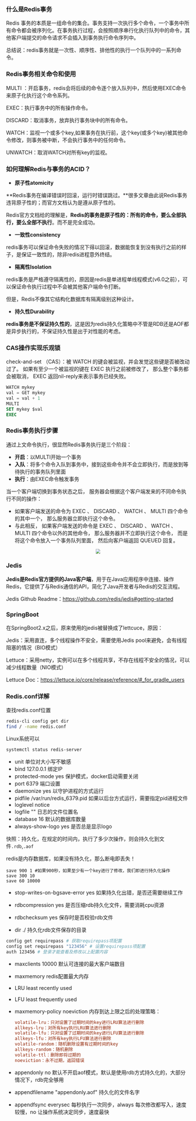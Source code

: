 ### 什么是Redis事务

Redis 事务的本质是一组命令的集合。事务支持一次执行多个命令，一个事务中所有命令都会被序列化。在事务执行过程，会按照顺序串行化执行队列中的命令，其他客户端提交的命令请求不会插入到事务执行命令序列中。

总结说：redis事务就是一次性、顺序性、排他性的执行一个队列中的一系列命令。

### Redis事务相关命令和使用

MULTI ：开启事务，redis会将后续的命令逐个放入队列中，然后使用EXEC命令来原子化执行这个命令系列。

EXEC：执行事务中的所有操作命令。

DISCARD：取消事务，放弃执行事务块中的所有命令。

WATCH：监视一个或多个key,如果事务在执行前，这个key(或多个key)被其他命令修改，则事务被中断，不会执行事务中的任何命令。

UNWATCH：取消WATCH对所有key的监视。

### 如何理解Redis与事务的ACID？

- **原子性atomicity**

**Redis事务在编译错误时回滚，运行时错误跳过。**很多文章由此说Redis事务违背原子性的；而官方文档认为是遵从原子性的。

Redis官方文档给的理解是，**Redis的事务是原子性的：所有的命令，要么全部执行，要么全部不执行**。而不是完全成功。

- **一致性consistency**

redis事务可以保证命令失败的情况下得以回滚，数据能恢复到没有执行之前的样子，是保证一致性的，除非redis进程意外终结。

- **隔离性Isolation**

redis事务是严格遵守隔离性的，原因是redis是单进程单线程模式(v6.0之前），可以保证命令执行过程中不会被其他客户端命令打断。

但是，Redis不像其它结构化数据库有隔离级别这种设计。

- **持久性Durability**

**redis事务是不保证持久性的**，这是因为redis持久化策略中不管是RDB还是AOF都是异步执行的，不保证持久性是出于对性能的考虑。

### CAS操作实现乐观锁

 check-and-set （CAS）：被 WATCH 的键会被监视，并会发觉这些键是否被改动过了。 如果有至少一个被监视的键在 EXEC 执行之前被修改了， 那么整个事务都会被取消， EXEC 返回nil-reply来表示事务已经失败。

```sql
WATCH mykey
val = GET mykey
val = val + 1
MULTI
SET mykey $val
EXEC
```

### Redis事务执行步骤

通过上文命令执行，很显然Redis事务执行是三个阶段：

- **开启**：以MULTI开始一个事务
- **入队**：将多个命令入队到事务中，接到这些命令并不会立即执行，而是放到等待执行的事务队列里面
- **执行**：由EXEC命令触发事务

当一个客户端切换到事务状态之后， 服务器会根据这个客户端发来的不同命令执行不同的操作：

- 如果客户端发送的命令为 EXEC 、 DISCARD 、 WATCH 、 MULTI 四个命令的其中一个， 那么服务器立即执行这个命令。
- 与此相反， 如果客户端发送的命令是 EXEC 、 DISCARD 、 WATCH 、 MULTI 四个命令以外的其他命令， 那么服务器并不立即执行这个命令， 而是将这个命令放入一个事务队列里面， 然后向客户端返回 QUEUED 回复。

<center><img src="https://img2023.cnblogs.com/blog/2122768/202305/2122768-20230519220209793-493098713.png" style="zoom:80%"></center>

### Jedis

**Jedis是Redis官方提供的Java客户端**，用于在Java应用程序中连接、操作Redis，它提供了与Redis通信的API，简化了Java开发者与Redis的交互流程。

Jedis Github Readme：https://github.com/redis/jedis#getting-started

### SpringBoot

在SpringBoot2.x之后，原来使用的jedis被替换成了lettcuce，原因：

Jedis：采用直连，多个线程操作不安全，需要使用Jedis pool来避免，会有线程阻塞的情况（BIO模式）

Lettuce：采用netty，实例可以在多个线程共享，不存在线程不安全的情况，可以减少线程数量（NIO模式）

Lettuce Doc：https://lettuce.io/core/release/reference/#_for_gradle_users

### Redis.conf详解

查找redis.conf位置

```bash
redis-cli config get dir
find / -name redis.conf
```

Linux系统可以

```bash
systemctl status redis-server
```

- unit 单位对大小写不敏感
- bind 127.0.0.1 绑定IP
- protected-mode yes 保护模式，docker启动需要关闭
- port 6379 端口设置
- daemonize yes 以守护进程的方式运行
- pidfile /var/run/redis_6379.pid 如果以后台方式运行，需要指定pid进程文件
- loglevel notice
- logfile "" 日志的文件位置名
- database 16 默认的数据库数量
- always-show-logo yes 是否总是显示logo

快照：持久化，在规定的时间内，执行了多少次操作，则会持久化到文件`.rdb`,`.aof`

redis是内存数据库，如果没有持久化，那么断电即丢失！

```in
save 900 1 #如果900秒，如果至少有一个key进行了修改，我们即进行持久化操作
save 300 10
save 60 10000
```

- stop-writes-on-bgsave-error yes 如果持久化出错，是否还需要继续工作

- rdbcompression yes 是否压缩rdb持久化文件，需要消耗cpu资源
- rdbchecksum yes 保存时是否校验rdb文件
- dir ./ 持久化rdb文件保存的目录

```bash
config get requirepass # 获取requirepass项配置
config set requirepass "123456" # 设置requirepass项配置
auth 123456 # 登录才能查看及修改以上配置内容
```

- maxclients 10000 默认可连接的最大客户端数目

- maxmemory <bytes> redis配置最大内存

- LRU least recently used

- LFU least frequently used

- maxmemory-policy noeviction 内存到达上限之后的处理策略：

  ```ini
  volatile-lru：只对设置了过期时间的key进行LRU算法进行删除
  allkeys-lru：对所有key执行LRU算法进行删除
  volatile-lfu：只对设置了过期时间的key进行LFU算法进行删除
  allkeys-lfu：对所有key执行LFU算法进行删除
  volatile-random：随机删除设置有过期时间的key
  allkeys-random：随机删除
  volatile-ttl：删除即将过期的
  noeviction：永不过期，返回错误
  ```

- appendonly no 默认不开启aof模式，默认是使用rdb方式持久化的，大部分情况下，rdb完全够用

- appendfilename "appendonly.aof" 持久化的文件名字

- appendfsync everysec 每秒执行一次同步，always 每次修改都写入，速度较慢，no 让操作系统决定同步，速度最快